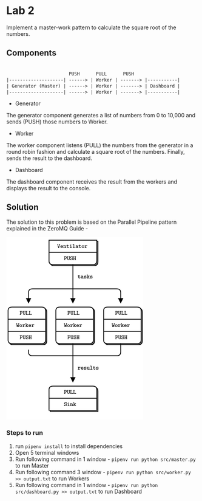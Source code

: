 # Lab 2

Implement a master-work pattern to calculate the square root of the numbers.

## Components

```

                       PUSH      PULL      PUSH 
|--------------------| ------> | Worker | -------> |-----------|
| Generator (Master) | ------> | Worker | -------> | Dashboard |
|--------------------| ------> | Worker | -------> |-----------|

```

* Generator

The generator component generates a list of numbers from 0 to 10,000 and sends (PUSH) those numbers to Worker.


* Worker

The worker component listens (PULL) the numbers from the generator in a round robin fashion and calculate a square root of the numbers. Finally, sends the result to the dashboard.


* Dashboard

The dashboard component receives the result from the workers and displays the result to the console.


## Solution

The solution to this problem is based on the Parallel Pipeline pattern explained in the ZeroMQ Guide - 

![Parallel Pipeline](assets/parallelPipeline.png)


### Steps to run
1. run `pipenv install` to install dependencies
2. Open 5 terminal windows
3. Run following command in 1 window - `pipenv run python src/master.py` to run Master
4. Run following command 3 window - `pipenv run python src/worker.py >> output.txt` to run Workers
5. Run following command in 1 window - `pipenv run python src/dashboard.py >> output.txt` to run Dashboard


